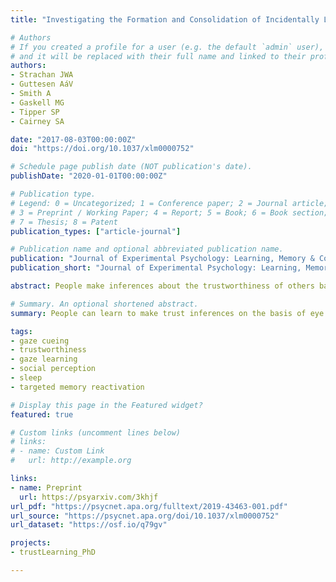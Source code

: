 ```yaml
---
title: "Investigating the Formation and Consolidation of Incidentally Learned Trust"

# Authors
# If you created a profile for a user (e.g. the default `admin` user), write the username (folder name) here 
# and it will be replaced with their full name and linked to their profile.
authors:
- Strachan JWA
- Guttesen AáV
- Smith A
- Gaskell MG
- Tipper SP
- Cairney SA

date: "2017-08-03T00:00:00Z"
doi: "https://doi.org/10.1037/xlm0000752"

# Schedule page publish date (NOT publication's date).
publishDate: "2020-01-01T00:00:00Z"

# Publication type.
# Legend: 0 = Uncategorized; 1 = Conference paper; 2 = Journal article;
# 3 = Preprint / Working Paper; 4 = Report; 5 = Book; 6 = Book section;
# 7 = Thesis; 8 = Patent
publication_types: ["article-journal"]

# Publication name and optional abbreviated publication name.
publication: "Journal of Experimental Psychology: Learning, Memory & Cognition, 46(4), 684-698"
publication_short: "Journal of Experimental Psychology: Learning, Memory & Cognition"

abstract: People make inferences about the trustworthiness of others based on their observed gaze behaviour. Faces that consistently look towards a target location are rated as more trustworthy than those that look away from the target. Representations of trust are important for future interactions; yet little is known about how they are consolidated in long-term memory. Sleep facilitates memory consolidation for incidentally-learned information and may therefore support the retention of trust representations. We investigated the consolidation of trust inferences across periods of sleep or wakefulness. In addition, we employed a memory cueing procedure (targeted memory reactivation, TMR) in a bid to strengthen certain trust memories over others. We observed no difference in the retention of trust inferences following delays of sleep or wakefulness, and there was no effect of TMR in either condition. Interestingly, trust inferences remained stable one week after learning, irrespective of the initial post-learning delay. A second experiment showed that this implicit learning occurs despite participants’ being unable to explicitly recall the gaze behaviour of specific faces immediately after encoding. Together, these results suggest that gist-like, social inferences are formed at the time of learning without retaining the original episodic memory and thus do not benefit from offline consolidation through replay. We discuss our findings in the context of a novel framework whereby trust judgements reflect an efficient, powerful, and adaptable storage device for social information.

# Summary. An optional shortened abstract.
summary: People can learn to make trust inferences on the basis of eye gaze behaviour. However, this study shows that these learned representations are not strengthened by a period of sleep, and are accessed without participants being explicitly aware of the behaviour that led to these feelings of trustworthiness. This suggests that rather than remembering specific episodes and using those memories to form impressions, we may form social representations of people (as trustworthy or untrustworthy) as a cost-saving device to save from having to remember their actual behaviour.

tags: 
- gaze cueing
- trustworthiness
- gaze learning
- social perception
- sleep
- targeted memory reactivation

# Display this page in the Featured widget?
featured: true

# Custom links (uncomment lines below)
# links:
# - name: Custom Link
#   url: http://example.org

links: 
- name: Preprint
  url: https://psyarxiv.com/3khjf
url_pdf: "https://psycnet.apa.org/fulltext/2019-43463-001.pdf"
url_source: "https://psycnet.apa.org/doi/10.1037/xlm0000752"
url_dataset: "https://osf.io/q79gv"

projects: 
- trustLearning_PhD

---
```



